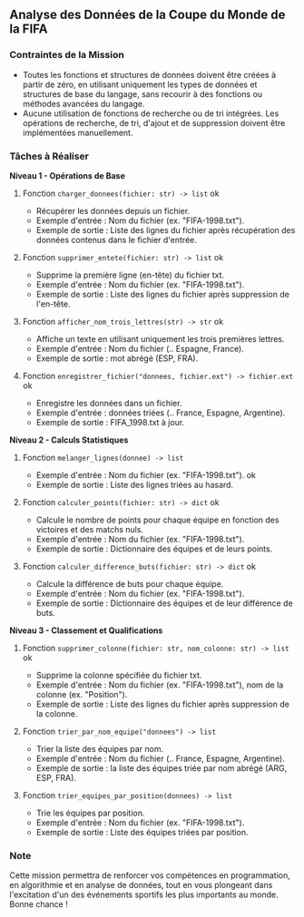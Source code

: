 ## Analyse des Données de la Coupe du Monde de la FIFA

### Contraintes de la Mission

- Toutes les fonctions et structures de données doivent être créées à partir de zéro, en utilisant uniquement les types de données et structures de base du langage, sans recourir à des fonctions ou méthodes avancées du langage.
- Aucune utilisation de fonctions de recherche ou de tri intégrées. Les opérations de recherche, de tri, d'ajout et de suppression doivent être implémentées manuellement.


### Tâches à Réaliser

**Niveau 1 - Opérations de Base**

1. Fonction `charger_donnees(fichier: str) -> list` ok
   - Récupérer les données depuis un fichier.
   - Exemple d'entrée : Nom du fichier (ex. "FIFA-1998.txt").
   - Exemple de sortie : Liste des lignes du fichier après récupération des données contenus dans le fichier d'entrée.
  
2. Fonction `supprimer_entete(fichier: str) -> list` ok
   - Supprime la première ligne (en-tête) du fichier txt.
   - Exemple d'entrée : Nom du fichier (ex. "FIFA-1998.txt").
   - Exemple de sortie : Liste des lignes du fichier après suppression de l'en-tête.

3. Fonction `afficher_nom_trois_lettres(str) -> str` ok
   - Affiche un texte en utilisant uniquement les trois premières lettres.
   - Exemple d'entrée : Nom du fichier (.. Espagne, France).
   - Exemple de sortie : mot abrégé (ESP, FRA).

4. Fonction `enregistrer_fichier("donnees, fichier.ext") -> fichier.ext` ok
   - Enregistre les données dans un fichier.
   - Exemple d'entrée : données triées (.. France, Espagne, Argentine).
   - Exemple de sortie : FIFA_1998.txt à jour.

**Niveau 2 - Calculs Statistiques**

1. Fonction `melanger_lignes(donnee) -> list`
   - Exemple d'entrée : Nom du fichier (ex. "FIFA-1998.txt"). ok 
   - Exemple de sortie : Liste des lignes triées au hasard.

2. Fonction `calculer_points(fichier: str) -> dict` ok
   - Calcule le nombre de points pour chaque équipe en fonction des victoires et des matchs nuls.
   - Exemple d'entrée : Nom du fichier (ex. "FIFA-1998.txt").
   - Exemple de sortie : Dictionnaire des équipes et de leurs points.

3. Fonction `calculer_difference_buts(fichier: str) -> dict` ok
   - Calcule la différence de buts pour chaque équipe.
   - Exemple d'entrée : Nom du fichier (ex. "FIFA-1998.txt").
   - Exemple de sortie : Dictionnaire des équipes et de leur différence de buts.

**Niveau 3 - Classement et Qualifications**

1. Fonction `supprimer_colonne(fichier: str, nom_colonne: str) -> list` ok
   - Supprime la colonne spécifiée du fichier txt.
   - Exemple d'entrée : Nom du fichier (ex. "FIFA-1998.txt"), nom de la colonne (ex. "Position").
   - Exemple de sortie : Liste des lignes du fichier après suppression de la colonne.

2. Fonction `trier_par_nom_equipe("donnees") -> list`
   - Trier la liste des équipes par nom.
   - Exemple d'entrée : Nom du fichier (.. France, Espagne, Argentine).
   - Exemple de sortie : la liste des équipes triée par nom abrégé (ARG, ESP, FRA).

3. Fonction `trier_equipes_par_position(donnees) -> list`
   - Trie les équipes par position.
   - Exemple d'entrée : Nom du fichier (ex. "FIFA-1998.txt").
   - Exemple de sortie : Liste des équipes triées par position.

   


### Note

Cette mission permettra de renforcer vos compétences en programmation, en algorithmie et en analyse de données, tout en vous plongeant dans l'excitation d'un des événements sportifs les plus importants au monde. Bonne chance !
